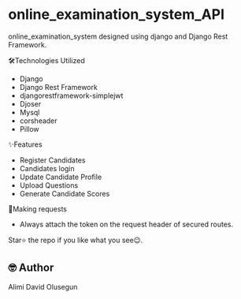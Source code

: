 # online_examination_system_API
online_examination_system designed using django and Django Rest Framework.


  🛠️Technologies Utilized
  * Django
  * Django Rest Framework
  * djangorestframework-simplejwt
  * Djoser
  * Mysql
  * corsheader
  * Pillow
  

  ✨Features
  * Register Candidates
  * Candidates login
  * Update Candidate Profile
  * Upload Questions
  * Generate Candidate Scores

  📮Making requests
  * Always attach the token on the request header of secured routes.

Star⭐ the repo if you like what you see😉.

## 🤓 Author
Alimi David Olusegun
